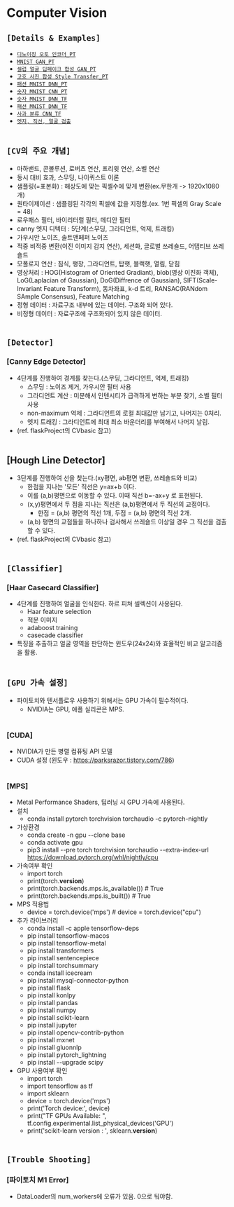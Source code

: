 # Computer Vision

## `[Details & Examples]`
* [`디노이징 오토 인코더_PT`](https://github.com/HiMyNameIsDavidKim/ML_Example/blob/main/CV/auto_encoder.py)
* [`MNIST GAN_PT`](https://github.com/HiMyNameIsDavidKim/ML_Example/blob/main/CV/mnist_gan.py)
* [`셀럽 얼굴 딥페이크 합성 GAN_PT`](https://github.com/HiMyNameIsDavidKim/ML_Example/blob/main/CV/celeba.py)
* [`고흐 사진 합성 Style Transfer_PT`](https://github.com/HiMyNameIsDavidKim/ML_Example/blob/main/CV/style_transfer.py)
* [`패션 MNIST DNN_PT`](https://github.com/HiMyNameIsDavidKim/ML_Example/blob/main/CV/fashion_torch.py)
* [`숫자 MNIST CNN_PT`](https://github.com/HiMyNameIsDavidKim/ML_Example/blob/main/CV/number_torch.py)
* [`숫자 MNIST DNN_TF`](https://github.com/HiMyNameIsDavidKim/ML_Example/blob/main/CV/number.py)
* [`패션 MNIST DNN_TF`](https://github.com/HiMyNameIsDavidKim/ML_Example/blob/main/CV/fashion.py)
* [`사과 분류 CNN_TF`](https://github.com/HiMyNameIsDavidKim/ML_Example/blob/main/CV/fruit.py)
* [`엣지, 직선, 얼굴 검출`](https://github.com/HiMyNameIsDavidKim/ML_Example/blob/main/CV/lenna.py)
<br><br>



## `[CV의 주요 개념]`
* 마하밴드, 콘볼루션, 로버츠 연산, 프리윗 연산, 소벨 연산
* 동시 대비 효과, 스무딩, 나이퀴스트 이론
* 샘플링(=표본화) : 해상도에 맞는 픽셀수에 맞게 변환(ex.무한개 -> 1920x1080개)
* 퀀타이제이션 : 샘플링된 각각의 픽셀에 값을 지정함.(ex. 1번 픽셀의 Gray Scale = 48) 
* 로우패스 필터, 바이리터럴 필터, 메디안 필터
* canny 엣지 디텍터 : 5단계(스무딩, 그라디언트, 억제, 트래킹)
* 가우시안 노이즈, 솔트앤페퍼 노이즈
* 적중 비적중 변환(이진 이미지 감지 연산), 세션화, 글로벌 쓰레숄드, 어댑티브 쓰레숄드
* 모폴로지 연산 : 침식, 팽창, 그라디언트, 탑햇, 블랙햇, 열림, 닫힘
* 영상처리 : HOG(Histogram of Oriented Gradiant), blob(영상 이진화 객체), LoG(Laplacian of Gaussian), DoG(Diffrence of Gaussian), SIFT(Scale-Invariant Feature Transform), 동차좌표, k-d 트리, RANSAC(RANdom SAmple Consensus), Feature Matching
* 정형 데이터 : 자료구조 내부에 있는 데이터. 구조화 되어 있다.
* 비정형 데이터 : 자료구조에 구조화되어 있지 않은 데이터.<br><br>



## `[Detector]`

### [Canny Edge Detector]
* 4단계를 진행하여 경계를 찾는다.(스무딩, 그라디언트, 억제, 트래킹)
    * 스무딩 : 노이즈 제거, 가우시안 필터 사용
    * 그라디언트 계산 : 미분해서 인텐시티가 급격하게 변하는 부분 찾기, 소벨 필터 사용
    * non-maximum 억제 : 그라디언트의 로컬 최대값만 남기고, 나머지는 0처리.
    * 엣지 트래킹 : 그라디언트에 최대 최소 바운더리를 부여해서 나머지 날림.
* (ref. flaskProject의 CVbasic 참고)<br><br>

## [Hough Line Detector]
* 3단계를 진행하여 선을 찾는다.(xy평면, ab평면 변환, 쓰레숄드와 비교)
    * 한점을 지나는 '모든' 직선은 y=ax+b 이다.
    * 이를 (a,b)평면으로 이동할 수 있다. 이때 직선 b=-ax+y 로 표현된다.
    * (x,y)평면에서 두 점을 지나는 직선은 (a,b)평면에서 두 직선의 교점이다.
        * 한점 = (a,b) 평면의 직선 1개, 두점 = (a,b) 평면의 직선 2개.
    * (a,b) 평면의 교점들을 하나하나 검사해서 쓰레숄드 이상일 경우 그 직선을 검출할 수 있다.
* (ref. flaskProject의 CVbasic 참고)<br><br>



## `[Classifier]`

### [Haar Casecard Classifier]
* 4단계를 진행하여 얼굴을 인식한다. 하르 피쳐 셀렉션이 사용된다.
    * Haar feature selection
    * 적분 이미지
    * adaboost training
    * casecade classifier
* 특징을 추출하고 얼굴 영역을 판단하는 윈도우(24x24)와 효율적인 비교 알고리즘을 활용.<br><br>



## `[GPU 가속 설정]`
* 파이토치와 텐서플로우 사용하기 위해서는 GPU 가속이 필수적이다.
    * NVIDIA는 GPU, 애플 실리콘은 MPS.<br><br>

### [CUDA]
* NVIDIA가 만든 병렬 컴퓨팅 API 모델
* CUDA 설정 (윈도우 : https://parksrazor.tistory.com/786)<br><br>

### [MPS]
* Metal Performance Shaders, 딥러닝 시 GPU 가속에 사용된다.
* 설치
    * conda install pytorch torchvision torchaudio -c pytorch-nightly
* 가상환경
    * conda create -n gpu --clone base
    * conda activate gpu
    * pip3 install --pre torch torchvision torchaudio --extra-index-url https://download.pytorch.org/whl/nightly/cpu
* 가속여부 확인
    * import torch
    * print(torch.__version__)
    * print(torch.backends.mps.is_available()) # True
    * print(torch.backends.mps.is_built()) # True
* MPS 적용법
    * device = torch.device('mps') # device = torch.device("cpu")
* 추가 라이브러리
    * conda install -c apple tensorflow-deps
    * pip install tensorflow-macos
    * pip install tensorflow-metal
    * pip install transformers
    * pip install sentencepiece
    * pip install torchsummary
    * conda install icecream
    * pip install mysql-connector-python
    * pip install flask
    * pip install konlpy
    * pip install pandas
    * pip install numpy
    * pip install scikit-learn
    * pip install jupyter
    * pip install opencv-contrib-python
    * pip install mxnet
    * pip install gluonnlp
    * pip install pytorch_lightning
    * pip install --upgrade scipy
* GPU 사용여부 확인
    * import torch
    * import tensorflow as tf
    * import sklearn
    * device = torch.device('mps')
    * print('Torch device:', device)
    * print("TF GPUs Available: ", tf.config.experimental.list_physical_devices('GPU')
    * print('scikit-learn version : ', sklearn.__version__)<br><br>



## `[Trouble Shooting]`

### [파이토치 M1 Error]
* DataLoader의 num_workers에 오류가 있음. 0으로 둬야함.<br><br>



